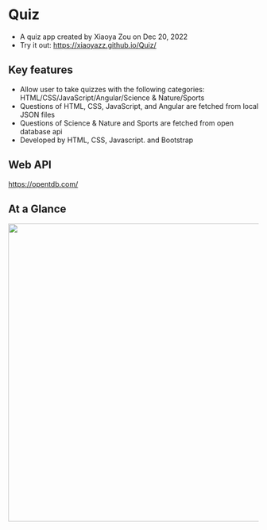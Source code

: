 # Quiz

- A quiz app created by Xiaoya Zou on Dec 20, 2022
- Try it out: https://xiaoyazz.github.io/Quiz/

## Key features
- Allow user to take quizzes with the following categories: HTML/CSS/JavaScript/Angular/Science & Nature/Sports
- Questions of HTML, CSS, JavaScript, and Angular are fetched from local JSON files
- Questions of Science & Nature and Sports are fetched from open database api
- Developed by HTML, CSS, Javascript. and Bootstrap

## Web API
https://opentdb.com/

## At a Glance
<img width="600" src="https://user-images.githubusercontent.com/84748829/210284371-556f32e3-3f46-44dd-b6e4-6d885e679d2d.JPG">

